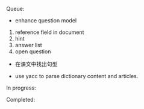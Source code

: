 Queue:

* enhance question model

1. reference field in document
2. hint
3. answer list
4. open question
 
* 在课文中找出句型

* use yacc to parse dictionary content and articles.

In progress:

Completed:
